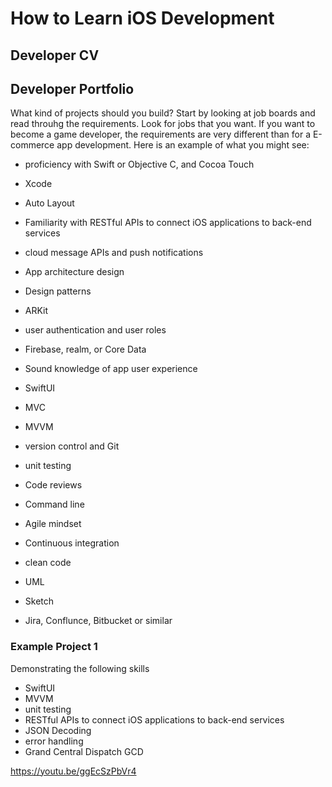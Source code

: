 # How to Learn iOS Development


## Developer CV

## Developer Portfolio
What kind of projects should you build?
Start by looking at job boards and read throuhg the requirements. Look for jobs that you want. If you want to become a game developer, the requirements are very different than for a E-commerce app development. Here is an example of what you might see:

- proficiency with Swift or Objective C, and Cocoa Touch
- Xcode
- Auto Layout

- Familiarity with RESTful APIs to connect iOS applications to back-end services
- cloud message APIs and push notifications
- App architecture design
- Design patterns
- ARKit
- user authentication and user roles 
- Firebase, realm, or Core Data
- Sound knowledge of app user experience
- SwiftUI
- MVC
- MVVM
- version control and Git
- unit testing
- Code reviews
- Command line
- Agile mindset
- Continuous integration
- clean code
- UML
- Sketch
- Jira, Conflunce, Bitbucket or similar


### Example Project 1
Demonstrating the following skills
- SwiftUI
- MVVM
- unit testing
- RESTful APIs to connect iOS applications to back-end services
- JSON Decoding
- error handling
- Grand Central Dispatch GCD

https://youtu.be/ggEcSzPbVr4


